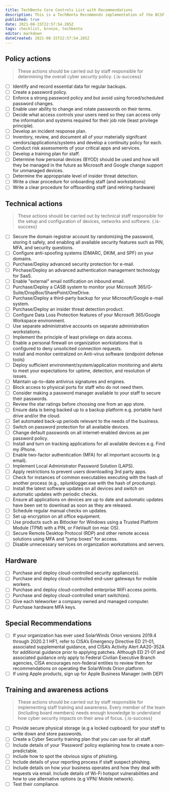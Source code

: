 ```yaml
---
title: TechBento Core Controls List with Recommendations
description: This is a TechBento Recommends implementation of the BCSF Core.
published: true
date: 2021-08-15T22:57:54.285Z
tags: checklist, bronze, techbento
editor: markdown
dateCreated: 2021-08-15T22:57:54.285Z
---
```


## Policy actions 

> These actions should be carried out by staff responsible for determining the overall cyber security policy.
{.is-success}


- [ ] Identify and record essential data for regular backups. 
- [ ] Create a password policy. 
- [ ] Enforce a strong password policy and but avoid using forced/scheduled password changes. 
- [ ] Enable user ability to change and rotate passwords on their terms.
- [ ] Decide what access controls your users need so they can access only the information and systems required for their job role (least privilege principle). 
- [ ] Develop an incident response plan. 
- [ ] Inventory, review, and document all of your materially signifcant vendors/applications/systems and develop a continuity policy for each. 
- [ ] Conduct risk assessments of your critical apps and services.
- [ ] Develop a training plan for staff. 
- [ ] Determine how personal devices (BYOD) should be used and how will they be managed in the future as Microsoft and Google change support for unmanaged devices. 
- [ ] Determine the approppriate level of insider threat detection. 
- [ ] Write a clear procedure for onboarding staff (and workstations)
- [ ] Write a clear procedure for offboarding staff (and retiring hardware)

## Technical actions 
> These actions should be carried out by technical staff responsible for the setup and configuration of devices, networks and software.
{.is-success}
- [ ] Secure the domain registrar account by randomizing the password, storing it safely, and enabling all available security features such as PIN, MFA, and security questions.
- [ ] Configure anti-spoofing systems (DMARC, DKIM, and SPF) on your domains.
- [ ] Purchase/Deploy advanced security protection for e-mail. 
- [ ] Pirchase/Deploy an advanced authentication management technology for SaaS. 
- [ ] Enable "external" email notification on inbound email. 
- [ ] Purchase/Deploy a CASB system to monitor your Microsoft 365/G-Suite/DropBox/SharePoint/OneDrive.
- [ ] Purchase/Deploy a third-party backup for your Microsoft/Google e-mail system.
- [ ] Purchase/Deploy an insider threat detection product. 
- [ ] Configure Data Loss Protection features of your Microsoft 365/Google Workspace environment. 
- [ ] Use separate administrative accounts on separate administration workstations.
- [ ] Implement the principle of least privilege on data access.
- [ ] Enable a personal firewall on organization workstations that is configured to deny unsolicited connection requests.
- [ ] Install and monitor centralized on Anti-virus software (endpoint defense tools)
- [ ] Deploy sufficient environment/system/application monitoring and alerts to meet your expectations for uptime, detection, and resolution of issues.
- [ ] Maintain up-to-date antivirus signatures and engines.
- [ ] Block access to physical ports for staff who do not need them. 
- [ ] Consider making a password manager available to your staff to secure their passwords. 
- [ ] Review the star ratings before choosing one from an app store. 
- [ ] Ensure data is being backed up to a backup platform e.g. portable hard drive and/or the cloud. 
- [ ] Set automated back-up periods relevant to the needs of the business. 
- [ ] Switch on password protection for all available devices. 
- [ ] Change default passwords on all internet-enabled devices as per password policy. 
- [ ] Install and turn on tracking applications for all available devices e.g. Find my iPhone. 
- [ ] Enable two-factor authentication (MFA) for all important accounts (e.g email). 
- [ ] Implement Local Administrator Password Solution (LAPS).
- [ ] Apply restrictions to prevent users downloading 3rd party apps. 
- [ ] Check for instances of common executables executing with the hash of another process (e.g., splunklogger.exe with the hash of procdump).
- [ ] Install the latest software updates on all devices and switch on automatic updates with periodic checks. 
- [ ] Ensure all applications on devices are up to date and automatic updates have been set to download as soon as they are released. 
- [ ] Schedule regular manual checks on updates. 
- [ ] Set up encryption on all office equipment. 
- [ ] Use products such as Bitlocker for Windows using a Trusted Platform Module (TPM) with a PIN, or FileVault (on mac OS).
- [ ] Secure Remote Desktop Protocol (RDP) and other remote access solutions using MFA and “jump boxes” for access.
- [ ] Disable unnecessary services on organization workstations and servers.

## Hardware
- [ ] Purchase and deploy cloud-controlled security appliance(s).
- [ ] Purchase and deploy cloud-controlled end-user gateways for mobile workers.
- [ ] Purchase and deploy cloud-controlled enterprise WiFi access points.
- [ ] Purchase and deploy cloud-controlled smart switch(es).
- [ ] Give each teleworker a company owned and managed computer.
- [ ] Purchase hardware MFA keys. 

## Special Recommendations
- [ ] If your organization has ever used SolarWinds Orion versions 2019.4 through 2020.2.1 HF1, refer to CISA’s Emergency Directive ED 21-01, associated supplemental guidance, and CISA’s Activity Alert AA20-352A for additional guidance prior to applying patches.  Although ED 21-01 and associated guidance only apply to Federal Civilian Executive Branch agencies, CISA encourages non-federal entities to review them for recommendations on operating the SolarWinds Orion platform.
- [ ] If using Apple products, sign up for Apple Business Manager (with DEP)

## Training and awareness actions

> These actions should be carried out by staff responsible for implementing staff training and awareness. Every member of the team (including board members) needs enough knowledge to understand how cyber security impacts on their area of focus.
{.is-success}

- [ ] Provide secure physical storage (e.g a locked cupboard) for your staff to write down and store passwords. 
- [ ] Create a Cyber Security training plan that you can use for all staff. 
- [ ] Include details of your ‘Password’ policy explaining how to create a non-predictable. 
- [ ] Include how to spot the obvious signs of phishing. 
- [ ] Include details of your reporting process if staff suspect phishing. 
- [ ] Include details on how your business operates and how they deal with requests via email. Include details of Wi-Fi hotspot vulnerabilities and how to use alternative options (e.g VPN/ Mobile network).
- [ ] Test their compliance. 